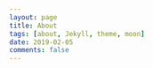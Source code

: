 ```yaml
---
layout: page
title: About
tags: [about, Jekyll, theme, moon]
date: 2019-02-05
comments: false
---
```


